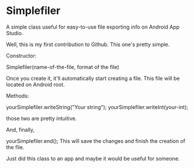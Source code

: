# Simplefiler
A simple class useful for easy-to-use file exporting info on Android App Studio.

Well, this is my first contribution to Github. This one's pretty simple.

Constructor:

Simplefiler(name-of-the-file, format of the file)
  
  Once you create it, it'll automatically start creating a file. This file will be located on Android root.
  
  
Methods:
  
  yourSimplefiler.writeString("Your string");
  yourSimplefiler.writeInt(your-int);
  
  those two are pretty intuitive.
  
And, finally,
  
  yourSimplefiler.end();
  This will save the changes and finish the creation of the file. 
  
  Just did this class to an app and maybe it would be useful for someone.
